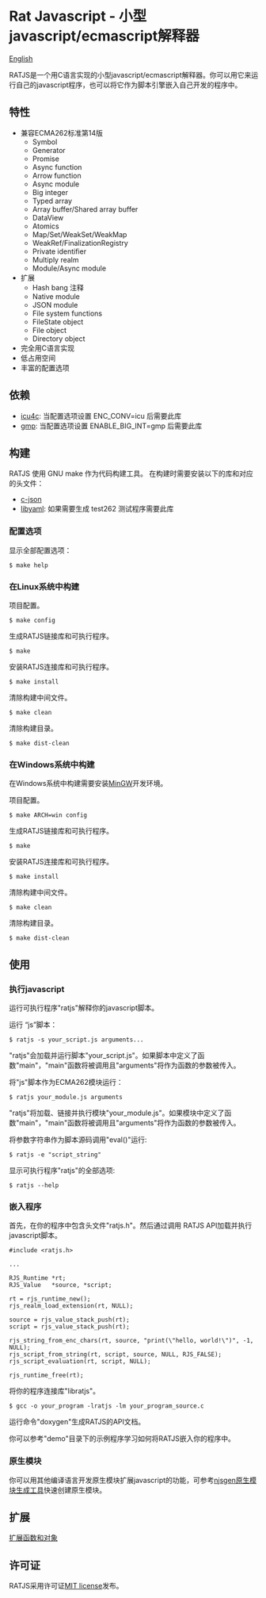 # Rat Javascript - 小型javascript/ecmascript解释器

[English](README.md)

RATJS是一个用C语言实现的小型javascript/ecmascript解释器。你可以用它来运行自己的javascript程序，也可以将它作为脚本引擎嵌入自己开发的程序中。

## 特性

* 兼容ECMA262标准第14版
	+ Symbol
	+ Generator
	+ Promise
	+ Async function
	+ Arrow function
	+ Async module
	+ Big integer
	+ Typed array
	+ Array buffer/Shared array buffer
	+ DataView
	+ Atomics
	+ Map/Set/WeakSet/WeakMap
	+ WeakRef/FinalizationRegistry
	+ Private identifier
	+ Multiply realm
	+ Module/Async module
* 扩展
	+ Hash bang 注释
	+ Native module
	+ JSON module
	+ File system functions
	+ FileState object
	+ File object
	+ Directory object
* 完全用C语言实现
* 低占用空间
* 丰富的配置选项

## 依赖

* [icu4c](http://icu-project.org/download/latest_milestone.html): 当配置选项设置 ENC_CONV=icu 后需要此库
* [gmp](http://gmplib.org): 当配置选项设置 ENABLE_BIG_INT=gmp 后需要此库

## 构建

RATJS 使用 GNU make 作为代码构建工具。
在构建时需要安装以下的库和对应的头文件：

* [c-json](https://github.com/json-c/json-c/wiki)
* [libyaml](http://pyyaml.org/wiki/LibYAML): 如果需要生成 test262 测试程序需要此库

### 配置选项

显示全部配置选项：
```
$ make help
```

### 在Linux系统中构建

项目配置。
```
$ make config
```

生成RATJS链接库和可执行程序。
```
$ make
```

安装RATJS连接库和可执行程序。
```
$ make install
```

清除构建中间文件。
```
$ make clean
```

清除构建目录。
```
$ make dist-clean
```

### 在Windows系统中构建
在Windows系统中构建需要安装[MinGW](https://www.mingw-w64.org)开发环境。

项目配置。
```
$ make ARCH=win config
```

生成RATJS链接库和可执行程序。
```
$ make
```

安装RATJS连接库和可执行程序。
```
$ make install
```

清除构建中间文件。
```
$ make clean
```

清除构建目录。
```
$ make dist-clean
```

## 使用

### 执行javascript

运行可执行程序"ratjs"解释你的javascript脚本。

运行 “js”脚本：
```
$ ratjs -s your_script.js arguments...
```
"ratjs"会加载并运行脚本"your_script.js"。如果脚本中定义了函数"main"，"main"函数将被调用且"arguments"将作为函数的参数被传入。

将"js"脚本作为ECMA262模块运行：
```
$ ratjs your_module.js arguments
```
"ratjs"将加载、链接并执行模块"your_module.js"。如果模块中定义了函数"main"，"main"函数将被调用且"arguments"将作为函数的参数被传入。

将参数字符串作为脚本源码调用"eval()"运行:
```
$ ratjs -e "script_string"
```

显示可执行程序"ratjs"的全部选项:
```
$ ratjs --help
```

### 嵌入程序

首先，在你的程序中包含头文件"ratjs.h"。然后通过调用 RATJS API加载并执行javascript脚本。

```
#include <ratjs.h>

...

RJS_Runtime *rt;
RJS_Value   *source, *script;

rt = rjs_runtime_new();
rjs_realm_load_extension(rt, NULL);

source = rjs_value_stack_push(rt);
script = rjs_value_stack_push(rt);

rjs_string_from_enc_chars(rt, source, "print(\"hello, world!\")", -1, NULL);
rjs_script_from_string(rt, script, source, NULL, RJS_FALSE);
rjs_script_evaluation(rt, script, NULL);

rjs_runtime_free(rt);
```

将你的程序连接库"libratjs"。
```
$ gcc -o your_program -lratjs -lm your_program_source.c
```

运行命令"doxygen"生成RATJS的API文档。

你可以参考"demo"目录下的示例程序学习如何将RATJS嵌入你的程序中。

### 原生模块

你可以用其他编译语言开发原生模块扩展javascript的功能，可参考[njsgen原生模块生成工具](doc/njsgen_zh.md)快速创建原生模块。

## 扩展

[扩展函数和对象](doc/extension_zh.md)

## 许可证

RATJS采用许可证[MIT license](LICENSE)发布。
